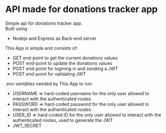 # API made for donations tracker app

Simple api for donations tracker app.  
Built using 
- Nodejs and Express as Back-end server  

This App is simple and consists of:

- GET end-point to get the current donations values
- POST end-point to update the donations values
- POST end-point for logining in and sending a JWT
- POST end-point for validating JWT

*.env variables* needed by This App to run:

- USERNAME => hard-coded username for the only user allowed to interact with the authenticated routes
- PASSWORD => hard-coded password for the only user allowed to interact with the authenticated routes
- USER_ID => hard-coded ID for the only user allowed to interact with the authenticated routes, used to generate the JWT
- JWT_SECRET
